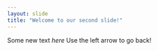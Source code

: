```yaml
---
layout: slide
title: "Welcome to our second slide!"
---
```

Some new text *here*
Use the left arrow to go back!
